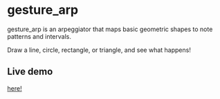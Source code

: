 # gesture_arp

gesture_arp is an arpeggiator that maps basic geometric shapes to note patterns and intervals.

Draw a line, circle, rectangle, or triangle, and see what happens!

## Live demo

[here!](http://www.bleep-bloops.com)